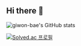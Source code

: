 ## Hi there 👋

![giwon-bae's GitHub stats](https://github-readme-stats.vercel.app/api?username=giwon-bae&show_icons=true&theme=radical&count_private=true&include_all_commits=true)

[![Solved.ac 프로필](http://mazassumnida.wtf/api/v2/generate_badge?boj=rldnjs7)](https://solved.ac/rldnjs7)

<!--
**giwon-bae/giwon-bae** is a ✨ _special_ ✨ repository because its `README.md` (this file) appears on your GitHub profile.

Here are some ideas to get you started:

- 🔭 I’m currently working on ...
- 🌱 I’m currently learning ...
- 👯 I’m looking to collaborate on ...
- 🤔 I’m looking for help with ...
- 💬 Ask me about ...
- 📫 How to reach me: ...
- 😄 Pronouns: ...
- ⚡ Fun fact: ...
-->
